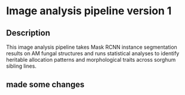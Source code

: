 # Image analysis pipeline version 1 
## Description
This image analysis pipeline takes Mask RCNN instance segmentation results on AM fungal structures and runs statistical analyses to identify heritable allocation patterns and morphological traits across sorghum sibling lines. 

## made some changes